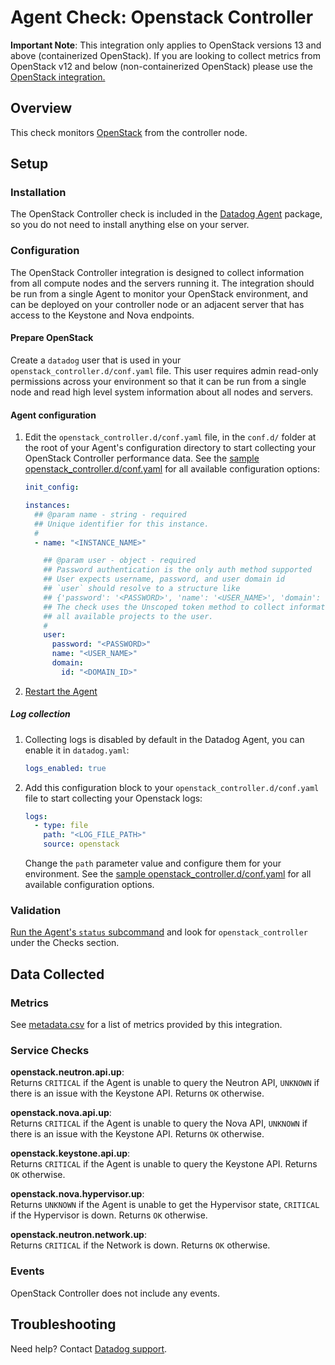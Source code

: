 # Agent Check: Openstack Controller

<div class="alert alert-warning">
<b>Important Note</b>: This integration only applies to OpenStack versions 13 and above (containerized OpenStack). If you are looking to collect metrics from OpenStack v12 and below (non-containerized OpenStack) please use the <a href="https://docs.datadoghq.com/integrations/openstack/">OpenStack integration.</a>
</div>

## Overview

This check monitors [OpenStack][1] from the controller node.

## Setup

### Installation

The OpenStack Controller check is included in the [Datadog Agent][2] package, so you do not need to install anything else on your server.

### Configuration

The OpenStack Controller integration is designed to collect information from all compute nodes and the servers running it. The integration should be run from a single Agent to monitor your OpenStack environment, and can be deployed on your controller node or an adjacent server that has access to the Keystone and Nova endpoints.

#### Prepare OpenStack

Create a `datadog` user that is used in your `openstack_controller.d/conf.yaml` file. This user requires admin read-only permissions across your environment so that it can be run from a single node and read high level system information about all nodes and servers.

#### Agent configuration

1. Edit the `openstack_controller.d/conf.yaml` file, in the `conf.d/` folder at the root of your Agent's configuration directory to start collecting your OpenStack Controller performance data. See the [sample openstack_controller.d/conf.yaml][2] for all available configuration options:

   ```yaml
   init_config:

   instances:
     ## @param name - string - required
     ## Unique identifier for this instance.
     #
     - name: "<INSTANCE_NAME>"

       ## @param user - object - required
       ## Password authentication is the only auth method supported
       ## User expects username, password, and user domain id
       ## `user` should resolve to a structure like
       ## {'password': '<PASSWORD>', 'name': '<USER_NAME>', 'domain': {'id': '<DOMAIN_ID>'}}
       ## The check uses the Unscoped token method to collect information about
       ## all available projects to the user.
       #
       user:
         password: "<PASSWORD>"
         name: "<USER_NAME>"
         domain:
           id: "<DOMAIN_ID>"
   ```

2. [Restart the Agent][3]

##### Log collection

1. Collecting logs is disabled by default in the Datadog Agent, you can enable it in `datadog.yaml`:

   ```yaml
   logs_enabled: true
   ```

2. Add this configuration block to your `openstack_controller.d/conf.yaml` file to start collecting your Openstack logs:

   ```yaml
   logs:
     - type: file
       path: "<LOG_FILE_PATH>"
       source: openstack
   ```

    Change the `path` parameter value and configure them for your environment. See the [sample openstack_controller.d/conf.yaml][7] for all available configuration options.
   

### Validation

[Run the Agent's `status` subcommand][4] and look for `openstack_controller` under the Checks section.

## Data Collected

### Metrics

See [metadata.csv][5] for a list of metrics provided by this integration.

### Service Checks

**openstack.neutron.api.up**:<br>
Returns `CRITICAL` if the Agent is unable to query the Neutron API, `UNKNOWN` if there is an issue with the Keystone API. Returns `OK` otherwise.

**openstack.nova.api.up**:<br>
Returns `CRITICAL` if the Agent is unable to query the Nova API, `UNKNOWN` if there is an issue with the Keystone API. Returns `OK` otherwise.

**openstack.keystone.api.up**:<br>
Returns `CRITICAL` if the Agent is unable to query the Keystone API. Returns `OK` otherwise.

**openstack.nova.hypervisor.up**:<br>
Returns `UNKNOWN` if the Agent is unable to get the Hypervisor state, `CRITICAL` if the Hypervisor is down. Returns `OK` otherwise.

**openstack.neutron.network.up**:<br>
Returns `CRITICAL` if the Network is down. Returns `OK` otherwise.

### Events

OpenStack Controller does not include any events.

## Troubleshooting

Need help? Contact [Datadog support][6].

[1]: https://www.openstack.org
[2]: https://github.com/DataDog/integrations-core/blob/master/openstack_controller/datadog_checks/openstack_controller/data/conf.yaml.example
[3]: https://docs.datadoghq.com/agent/guide/agent-commands/#start-stop-and-restart-the-agent
[4]: https://docs.datadoghq.com/agent/guide/agent-commands/#agent-status-and-information
[5]: https://github.com/DataDog/integrations-core/blob/master/openstack_controller/metadata.csv
[6]: https://docs.datadoghq.com/help/
[7]: https://github.com/DataDog/integrations-core/blob/master/openstack_controller/datadog_checks/openstack_controller/data/conf.yaml.example
